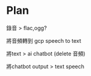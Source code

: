 # Plan

錄音 > flac,ogg?

將音頻轉到 gcp speech to text

將text > ai chatbot (delete 音頻)

將chatbot output > text speech
